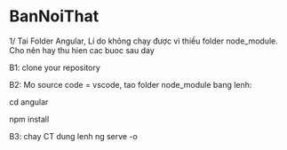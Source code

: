 # BanNoiThat

1/ Tai Folder Angular, Lí do không chạy được vì thiếu folder node_module. Cho nên hay thu hien cac buoc sau day

B1: clone your repository

B2: Mo source code = vscode, tao folder node_module bang lenh: 

cd angular 

npm install

B3: chay CT dung lenh
ng serve -o
